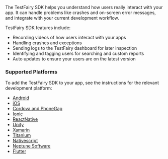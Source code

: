 The TestFairy SDK helps you understand how users really interact with your app. It can handle problems like crashes and on-screen error messages, and integrate with your current development workflow.

TestFairy SDK features include:

- Recording videos of how users interact with your apps
- Handling crashes and exceptions
- Sending logs to the TestFairy dashboard for later inspection
- Identifying and tagging users for searching and custom reports
- Auto updates to ensure your users are on the latest version

### Supported Platforms

To add the TestFairy SDK to your app, see the instructions for the relevant development platform:

- [Android](../Android/Integrating_Android_SDK.html)
- [iOS](../iOS_SDK/Integrating_iOS_SDK.html)
- [Cordova and PhoneGap](../Platforms/Cordova.html)
- [Ionic](../Platforms/Ionic.html)
- [ReactNative](../Platforms/React_Native.html)
- [Unity](../Platforms/Unity.html)
- [Xamarin](../Platforms/Xamarin_Component.html)
- [Titanium](../Platforms/Titanium.html)
- [Nativescript](../Platforms/Nativescript.html)
- [Neptune Software](../Platforms/Neptune_Software.html)
- [Flutter](../Platforms/Flutter.html)
